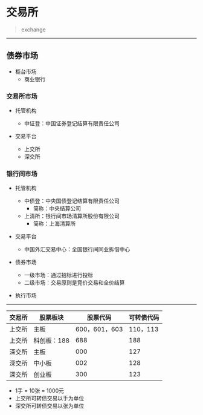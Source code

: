 # 交易所
> exchange



---
## 债券市场
- 柜台市场
    - 商业银行

### 交易所市场
- 托管机构
    - 中证登：中国证券登记结算有限责任公司

- 交易平台
    - 上交所
    - 深交所


### 银行间市场
- 托管机构
    - 中债登：中央国债登记结算有限责任公司
        - 简称：中央结算公司
    - 上清所：银行间市场清算所股份有限公司
        - 简称：上海清算所


- 交易平台
    - 中国外汇交易中心：全国银行间同业拆借中心





- 债券市场
    - 一级市场：通过招标进行投标
    - 二级市场：交易原则是竞价交易和全价结算


- 执行市场


---

| 交易所 | 股票板块 | 股票代码 | 可转债代码 |
| - | - | - | - |
| 上交所 | 主板 | 600，601，603 | 110，113 |
| 上交所 | 科创板：188 | 688 | 188 |
| 深交所 | 主板 | 000 | 127 |
| 深交所 | 中小板 | 002 | 128 |
| 深交所 | 创业板 | 300 | 123 |


- 1手 = 10张 = 1000元
- 上交所可转债交易以手为单位
- 深交所可转债交易以张为单位